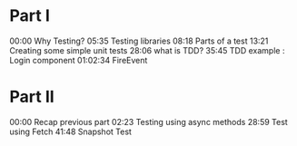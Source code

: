 # Part I

00:00 Why Testing?
05:35 Testing libraries
08:18 Parts of a test
13:21 Creating some simple unit tests
28:06 what is TDD?
35:45 TDD example : Login component
01:02:34 FireEvent

# Part II

00:00 Recap previous part
02:23 Testing using async methods
28:59 Test using Fetch
41:48 Snapshot Test
